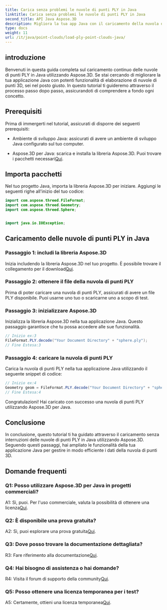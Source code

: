```yaml
---
title: Carica senza problemi le nuvole di punti PLY in Java
linktitle: Carica senza problemi le nuvole di punti PLY in Java
second_title: API Java Aspose.3D
description: Migliora la tua app Java con il caricamento della nuvola di punti PLY senza interruzioni Aspose.3D. Guida passo passo, domande frequenti e supporto.
type: docs
weight: 11
url: /it/java/point-clouds/load-ply-point-clouds-java/
---
```

## introduzione

Benvenuti in questa guida completa sul caricamento continuo delle nuvole di punti PLY in Java utilizzando Aspose.3D. Se stai cercando di migliorare la tua applicazione Java con potenti funzionalità di elaborazione di nuvole di punti 3D, sei nel posto giusto. In questo tutorial ti guideremo attraverso il processo passo dopo passo, assicurandoti di comprendere a fondo ogni concetto.

## Prerequisiti

Prima di immergerti nel tutorial, assicurati di disporre dei seguenti prerequisiti:

- Ambiente di sviluppo Java: assicurati di avere un ambiente di sviluppo Java configurato sul tuo computer.

-  Aspose.3D per Java: scarica e installa la libreria Aspose.3D. Puoi trovare i pacchetti necessari[Qui](https://releases.aspose.com/3d/java/).

## Importa pacchetti

Nel tuo progetto Java, importa la libreria Aspose.3D per iniziare. Aggiungi le seguenti righe all'inizio del tuo codice:

```java
import com.aspose.threed.FileFormat;
import com.aspose.threed.Geometry;
import com.aspose.threed.Sphere;


import java.io.IOException;
```

## Caricamento delle nuvole di punti PLY in Java

### Passaggio 1: includi la libreria Aspose.3D

 Inizia includendo la libreria Aspose.3D nel tuo progetto. È possibile trovare il collegamento per il download[Qui](https://releases.aspose.com/3d/java/).

### Passaggio 2: ottenere il file della nuvola di punti PLY

Prima di poter caricare una nuvola di punti PLY, assicurati di avere un file PLY disponibile. Puoi usarne uno tuo o scaricarne uno a scopo di test.

### Passaggio 3: inizializzare Aspose.3D

Inizializza la libreria Aspose.3D nella tua applicazione Java. Questo passaggio garantisce che tu possa accedere alle sue funzionalità.

```java
// Inizio ex:3
FileFormat.PLY.decode("Your Document Directory" + "sphere.ply");
// Fine Estesa:3
```

### Passaggio 4: caricare la nuvola di punti PLY

Carica la nuvola di punti PLY nella tua applicazione Java utilizzando il seguente snippet di codice:

```java
// Inizio ex:4
Geometry geom = FileFormat.PLY.decode("Your Document Directory" + "sphere.ply");
// Fine Estesa:4
```

Congratulazioni! Hai caricato con successo una nuvola di punti PLY utilizzando Aspose.3D per Java.

## Conclusione

In conclusione, questo tutorial ti ha guidato attraverso il caricamento senza interruzioni delle nuvole di punti PLY in Java utilizzando Aspose.3D. Seguendo questi passaggi, hai ampliato le funzionalità della tua applicazione Java per gestire in modo efficiente i dati della nuvola di punti 3D.

## Domande frequenti

### Q1: Posso utilizzare Aspose.3D per Java in progetti commerciali?

 A1: Sì, puoi. Per l'uso commerciale, valuta la possibilità di ottenere una licenza[Qui](https://purchase.aspose.com/buy).

### Q2: È disponibile una prova gratuita?

 A2: Sì, puoi esplorare una prova gratuita[Qui](https://releases.aspose.com/).

### Q3: Dove posso trovare la documentazione dettagliata?

R3: Fare riferimento alla documentazione[Qui](https://reference.aspose.com/3d/java/).

### Q4: Hai bisogno di assistenza o hai domande?

 R4: Visita il forum di supporto della community[Qui](https://forum.aspose.com/c/3d/18).

### Q5: Posso ottenere una licenza temporanea per i test?

 A5: Certamente, ottieni una licenza temporanea[Qui](https://purchase.aspose.com/temporary-license/).

